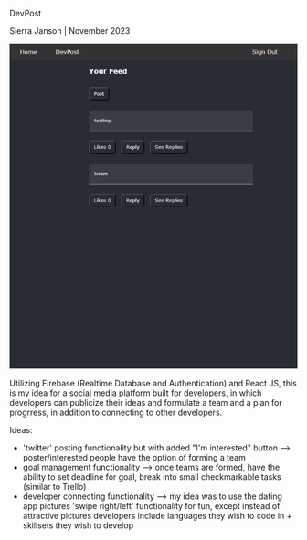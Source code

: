 DevPost

Sierra Janson | November 2023

![Animation](https://github.com/sierrajanson/DevPost/blob/master/devpost.gif)

Utilizing Firebase (Realtime Database and Authentication) and React JS, this is my idea for a social media platform built for developers, in which developers can publicize their ideas and formulate a team and a plan for progrress, in addition to connecting to other developers. 

Ideas:
- 'twitter' posting functionality but with added "I'm interested" button --> poster/interested people have the option of forming a team
- goal management functionality --> once teams are formed, have the ability to set deadline for goal, break into small checkmarkable tasks (similar to Trello)
- developer connecting functionality --> my idea was to use the dating app pictures 'swipe right/left' functionality for fun, except instead of attractive pictures developers include languages they wish to code in + skillsets they wish to develop 
